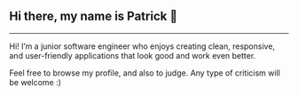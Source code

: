 ## Hi there, my name is Patrick 👋

---

Hi! I’m a junior software engineer who enjoys creating clean, responsive, and user-friendly applications that look good and work even better.

Feel free to browse my profile, and also to judge. Any type of criticism will be welcome :)

<!--
**HTorike/HTorike** is a ✨ _special_ ✨ repository because its `README.md` (this file) appears on your GitHub profile.

Here are some ideas to get you started:

- 🔭 I’m currently working on ...
- 🌱 I’m currently learning ...
- 👯 I’m looking to collaborate on ...
- 🤔 I’m looking for help with ...
- 💬 Ask me about ...
- 📫 How to reach me: ...
- 😄 Pronouns: ...
- ⚡ Fun fact: ...
-->
